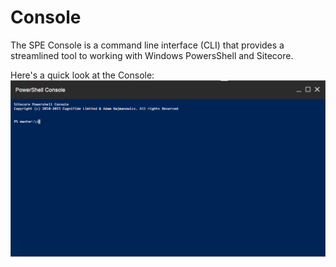 # Console

The SPE Console is a command line interface (CLI) that provides a streamlined tool to working with Windows PowersShell and Sitecore.

Here's a quick look at the Console:
![Console](Console-Empty.png)